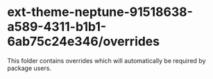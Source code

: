 # ext-theme-neptune-91518638-a589-4311-b1b1-6ab75c24e346/overrides

This folder contains overrides which will automatically be required by package users.
